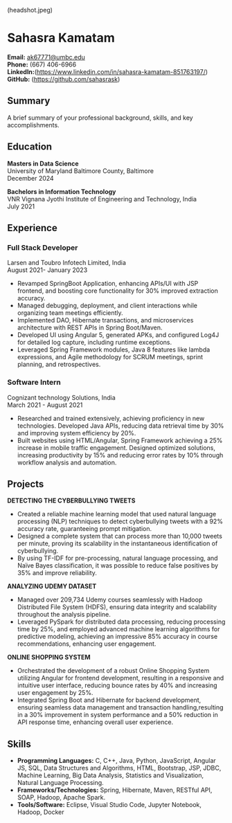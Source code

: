 (headshot.jpeg)

# Sahasra Kamatam

**Email:** ak67771@umbc.edu  
**Phone:** (667) 406-6966  
**LinkedIn:**(https://www.linkedin.com/in/sahasra-kamatam-851763197/)  
**GitHub:** (https://github.com/sahasrask)

## Summary
A brief summary of your professional background, skills, and key accomplishments.

## Education
**Masters in Data Science**  
University of Maryland Baltimore County, Baltimore  
December 2024

**Bachelors in Information Technology**  
VNR Vignana Jyothi Institute of Engineering and Technology, India  
July 2021

## Experience

### Full Stack Developer  
Larsen and Toubro Infotech Limited, India  
August 2021- January 2023

- Revamped SpringBoot Application, enhancing APIs/UI with JSP frontend, and boosting core functionality for 30% improved extraction accuracy.
- Managed debugging, deployment, and client interactions while organizing team meetings efficiently.
- Implemented DAO, Hibernate transactions, and microservices architecture with REST APIs in Spring Boot/Maven.
- Developed UI using Angular 5, generated APKs, and configured Log4J for detailed log capture, including runtime exceptions.
- Leveraged Spring Framework modules, Java 8 features like lambda expressions, and Agile methodology for SCRUM meetings, sprint planning, and retrospectives.

### Software Intern  
Cognizant technology Solutions, India  
March 2021 - August 2021

- Researched and trained extensively, achieving proficiency in new technologies. Developed Java APIs, reducing data retrieval time by 30% and improving system efficiency by 20%.
- Built websites using HTML/Angular, Spring Framework achieving a 25% increase in mobile traffic engagement. Designed optimized solutions, increasing productivity by 15% and reducing error rates by 10% through workflow analysis and automation.

## Projects
**DETECTING THE CYBERBULLYING TWEETS**  
- Created a reliable machine learning model that used natural language processing (NLP) techniques to detect cyberbullying tweets with a 92% accuracy rate, guaranteeing prompt mitigation.
- Designed a complete system that can process more than 10,000 tweets per minute, proving its scalability in the instantaneous
identification of cyberbullying.
- By using TF-IDF for pre-processing, natural language processing, and Naïve Bayes classification, it was possible to reduce false
positives by 35% and improve reliability.

**ANALYZING UDEMY DATASET**  
- Managed over 209,734 Udemy courses seamlessly with Hadoop Distributed File System (HDFS), ensuring data integrity and scalability throughout the analysis pipeline.
- Leveraged PySpark for distributed data processing, reducing processing time by 25%, and employed advanced machine learning algorithms for predictive modeling, achieving an impressive 85% accuracy in course recommendations, enhancing user engagement.

**ONLINE SHOPPING SYSTEM**  
- Orchestrated the development of a robust Online Shopping System utilizing Angular for frontend development, resulting in a responsive and intuitive user interface, reducing bounce rates by 40% and increasing user engagement by 25%.
- Integrated Spring Boot and Hibernate for backend development, ensuring seamless data management and transaction handling,resulting in a 30% improvement in system performance and a 50% reduction in API response time, enhancing overall user experience.


## Skills
- **Programming Languages:** C, C++, Java, Python, JavaScript, Angular JS, SQL, Data Structures and Algorithms, HTML, Bootstrap, JSP, JDBC, Machine Learning, Big Data Analysis, Statistics and Visualization, Natural Language Processing.
- **Frameworks/Technologies:** Spring, Hibernate, Maven, RESTful API, SOAP, Hadoop, Apache Spark.
- **Tools/Software:** Eclipse, Visual Studio Code, Jupyter Notebook, Hadoop, Docker

